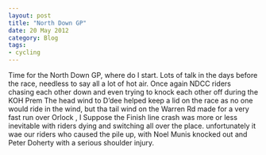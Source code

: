 ```yaml
---
layout: post
title: "North Down GP"
date: 20 May 2012
category: Blog
tags:
- cycling
---
```


<p> Time for the North Down GP, where do I start. Lots of talk in the days before the race, needless to say all a lot of hot air. Once again NDCC riders chasing each other down and even trying to knock each other off during the KOH Prem The head wind to D’dee helped keep a lid on the race as no one would ride in the wind, but tha tail wind on the Warren Rd made for a very fast run over Orlock , I Suppose the Finish line crash was more or less inevitable with riders dying and switching all over the place. unfortunately it wae our riders who caused the pile up, with Noel Munis knocked out and Peter Doherty with a serious shoulder injury.  </p>

